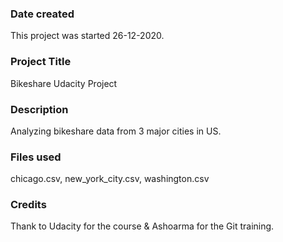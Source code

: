 ### Date created
This project was started 26-12-2020.

### Project Title
Bikeshare Udacity Project

### Description
Analyzing bikeshare data from 3 major cities in US.

### Files used
chicago.csv, new_york_city.csv, washington.csv

### Credits
Thank to Udacity for the course & Ashoarma for the Git training. 

